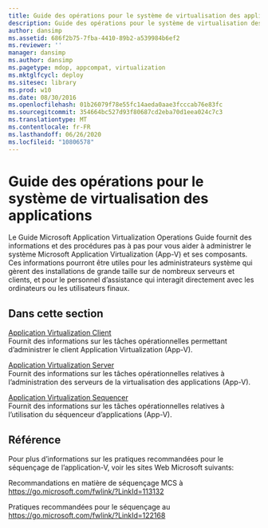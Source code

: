 ```yaml
---
title: Guide des opérations pour le système de virtualisation des applications
description: Guide des opérations pour le système de virtualisation des applications
author: dansimp
ms.assetid: 686f2b75-7fba-4410-89b2-a539984b6ef2
ms.reviewer: ''
manager: dansimp
ms.author: dansimp
ms.pagetype: mdop, appcompat, virtualization
ms.mktglfcycl: deploy
ms.sitesec: library
ms.prod: w10
ms.date: 08/30/2016
ms.openlocfilehash: 01b26079f78e55fc14aeda0aae3fcccab76e83fc
ms.sourcegitcommit: 354664bc527d93f80687cd2eba70d1eea024c7c3
ms.translationtype: MT
ms.contentlocale: fr-FR
ms.lasthandoff: 06/26/2020
ms.locfileid: "10806578"
---
```

# Guide des opérations pour le système de virtualisation des applications


Le Guide Microsoft Application Virtualization Operations Guide fournit des informations et des procédures pas à pas pour vous aider à administrer le système Microsoft Application Virtualization (App-V) et ses composants. Ces informations pourront être utiles pour les administrateurs système qui gèrent des installations de grande taille sur de nombreux serveurs et clients, et pour le personnel d’assistance qui interagit directement avec les ordinateurs ou les utilisateurs finaux.

## Dans cette section


<a href="" id="application-virtualization-client"></a>[Application Virtualization Client](application-virtualization-client.md)  
Fournit des informations sur les tâches opérationnelles permettant d’administrer le client Application Virtualization (App-V).

<a href="" id="application-virtualization-server"></a>[Application Virtualization Server](application-virtualization-server.md)  
Fournit des informations sur les tâches opérationnelles relatives à l’administration des serveurs de la virtualisation des applications (App-V).

<a href="" id="application-virtualization-sequencer"></a>[Application Virtualization Sequencer](application-virtualization-sequencer.md)  
Fournit des informations sur les tâches opérationnelles relatives à l’utilisation du séquenceur d’applications (App-V).

## Référence


Pour plus d’informations sur les pratiques recommandées pour le séquençage de l’application-V, voir les sites Web Microsoft suivants:

Recommandations en matière de séquençage MCS à <https://go.microsoft.com/fwlink/?LinkId=113132>

Pratiques recommandées pour le séquençage au <https://go.microsoft.com/fwlink/?LinkId=122168>

 

 





